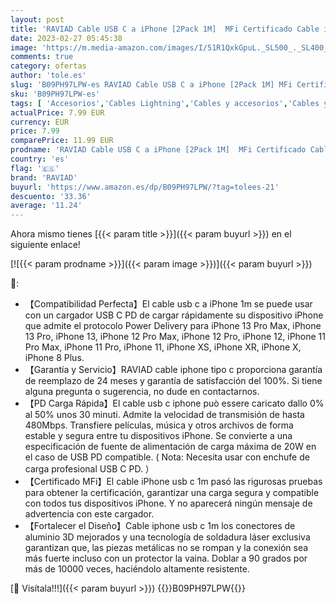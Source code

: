 ```yaml
---
layout: post
title: 'RAVIAD Cable USB C a iPhone [2Pack 1M]  MFi Certificado Cable iPhone Cargador nailon trenzado PD Rápida Tipo C a iPhone Cable para iPhone 13 12 11 Pro Max Mini X XS XR 8 Plus- Negro'
date: 2023-02-27 05:45:38
image: 'https://m.media-amazon.com/images/I/51R1QxkGpuL._SL500_._SL400_.jpg'
comments: true
category: ofertas
author: 'tole.es'
slug: 'B09PH97LPW-es RAVIAD Cable USB C a iPhone [2Pack 1M] MFi Certificado...'
sku: 'B09PH97LPW-es'
tags: [ 'Accesorios','Cables Lightning','Cables y accesorios','Cables y conectores','Informática','iphone','raviad','🇪🇸', ]
actualPrice: 7.99 EUR
currency: EUR
price: 7.99
comparePrice: 11.99 EUR
prodname: 'RAVIAD Cable USB C a iPhone [2Pack 1M]  MFi Certificado Cable iPhone Cargador nailon trenzado PD Rápida Tipo C a iPhone Cable para iPhone 13 12 11 Pro Max Mini X XS XR 8 Plus- Negro'
country: 'es'
flag: '🇪🇸'
brand: 'RAVIAD'
buyurl: 'https://www.amazon.es/dp/B09PH97LPW/?tag=tolees-21'
descuento: '33.36'
average: '11.24'
---
```


Ahora mismo tienes [{{< param title >}}]({{< param buyurl >}}) en el siguiente enlace!

[![{{< param prodname >}}]({{< param image >}})]({{< param buyurl >}})

🔎:

- 【Compatibilidad Perfecta】El cable usb c a iPhone 1m se puede usar con un cargador USB C PD de cargar rápidamente su dispositivo iPhone que admite el protocolo Power Delivery para iPhone 13 Pro Max, iPhone 13 Pro, iPhone 13, iPhone 12 Pro Max, iPhone 12 Pro, iPhone 12, iPhone 11 Pro Max, iPhone 11 Pro, iPhone 11, iPhone XS, iPhone XR, iPhone X, iPhone 8 Plus.
- 【Garantía y Servicio】RAVIAD cable iphone tipo c proporciona garantía de reemplazo de 24 meses y garantía de satisfacción del 100%. Si tiene alguna pregunta o sugerencia, no dude en contactarnos.
- 【PD Carga Rápida】El cable usb c iphone può essere caricato dallo 0% al 50% unos 30 minuti. Admite la velocidad de transmisión de hasta 480Mbps. Transfiere películas, música y otros archivos de forma estable y segura entre tu dispositivos iPhone. Se convierte a una especificación de fuente de alimentación de carga máxima de 20W en el caso de USB PD compatible. ( Nota: Necesita usar con enchufe de carga profesional USB C PD. ）
- 【Certificado MFi】El cable iPhone usb c 1m pasó las rigurosas pruebas para obtener la certificación, garantizar una carga segura y compatible con todos tus dispositivos iPhone. Y no aparecerá ningún mensaje de advertencia con este cargador.
- 【Fortalecer el Diseño】Cable iphone usb c 1m los conectores de aluminio 3D mejorados y una tecnología de soldadura láser exclusiva garantizan que, las piezas metálicas no se rompan y la conexión sea más fuerte incluso con un protector la vaina. Doblar a 90 grados por más de 10000 veces, haciéndolo altamente resistente.

[🛒 Visítala!!!]({{< param buyurl >}})
{{<world>}}B09PH97LPW{{</world>}}
